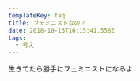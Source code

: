 ```yaml
---
templateKey: faq
title: フェミニストなの？
date: 2018-10-13T16:15:41.558Z
tags:
  - 考え
---
```

生きてたら勝手にフェミニストになるよ
